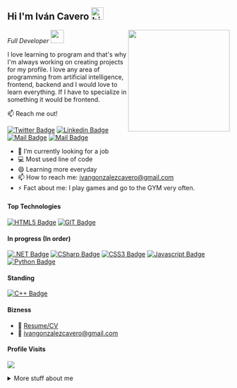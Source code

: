 <h2>Hi I'm Iván Cavero <img src="https://user-images.githubusercontent.com/1303154/88677602-1635ba80-d120-11ea-84d8-d263ba5fc3c0.gif" width="28" alt="hi"></h2>
<img align='right' src="https://media.giphy.com/media/wgQehGhgQLA9W/giphy.gif" width="230">
<p><em>Full Developer <a href="#"></a><img src="https://media.giphy.com/media/WUlplcMpOCEmTGBtBW/giphy.gif" width="30"> 
</em></p><p>I love learning to program and that's why I'm always working on creating projects for my profile. I love any area of programming from artificial intelligence, frontend, backend and I would love to learn everything. If I have to specialize in something it would be frontend.
</p>

:mailbox: Reach me out!

[![Twitter Badge](https://img.shields.io/badge/-@NozusOW-1ca0f1?style=flat&labelColor=1ca0f1&logo=twitter&logoColor=white&link=https://twitter.com/NozusOW)](https://twitter.com/NozusOW) [![Linkedin Badge](https://img.shields.io/badge/-IvánCavero-0e76a8?style=flat&labelColor=0e76a8&logo=linkedin&logoColor=white)](https://www.linkedin.com/in/ivangonzalezcavero/) [![Mail Badge](https://img.shields.io/badge/-@ivancavero.g-e84393?style=flat&labelColor=e84393&logo=instagram&logoColor=white)](https://www.instagram.com/ivancavero.g/) [![Mail Badge](https://img.shields.io/badge/-ivangonzalezcavero-c0392b?style=flat&labelColor=c0392b&logo=gmail&logoColor=white)](mailto:ivangonzalezcavero@gmail.com)

<!-- TODO: Add last video link -->

- 🔭 I’m currently looking for a job
- :computer: Most used line of code 
- 😄 Learning more everyday
- 📫 How to reach me: ivangonzalezcavero@gmail.com
- ⚡ Fact about me: I play games and go to the GYM very often.

#### Top Technologies

<!-- TODO: Make technologies links takes you to repositories -->

[![HTML5 Badge](https://img.shields.io/badge/-html5-E34F26?style=for-the-badge&labelColor=black&logo=HTML5&logoColor=E34F26)](#) [![GIT Badge](https://img.shields.io/badge/-Git-F05032?style=for-the-badge&labelColor=black&logo=Git&logoColor=F05032)](#) 

#### In progress (In order)
 [![.NET Badge](https://img.shields.io/badge/-.NET-512BD4?style=for-the-badge&labelColor=black&logo=.NET&logoColor=512BD4)](#) [![CSharp Badge](https://img.shields.io/badge/-C%20Sharp-A100FF?style=for-the-badge&labelColor=black&logo=C-Sharp&logoColor=A100FF)](#) [![CSS3 Badge](https://img.shields.io/badge/-CSS-1572B6?style=for-the-badge&labelColor=black&logo=CSS3&logoColor=#1572B6)](#) [![Javascript Badge](https://img.shields.io/badge/-Javascript-F0DB4F?style=for-the-badge&labelColor=black&logo=javascript&logoColor=F0DB4F)](#) [![Python Badge](https://img.shields.io/badge/-Python-3776AB?style=for-the-badge&labelColor=black&logo=Python&logoColor=3776AB)](#)

#### Standing
 [![C++ Badge](https://img.shields.io/badge/-C++-00599C?style=for-the-badge&labelColor=black&logo=C%2B%2B&logoColor=00599C)](#)
<br />

#### Bizness
- :paperclip: [Resume/CV](https://github.com/ivan-cavero/ivan-cavero/blob/main/cv/EN%20-%20CV%20-%20Ivan%20Gonzalez%20Cavero.pdf)
- :email: ivangonzalezcavero@gmail.com


#### Profile Visits 

![](https://komarev.com/ghpvc/?username=nozus&style=flat-square)


<details>
<summary>
  More stuff about me
</summary>

<br >

I love to learn about anything, I am always open to new opportunities to challenge myself.

I like technology very much, and I am very self-taught to learn, everything I know I have learned alone, although I also study.

#### Coding Stats

[![willianrod's wakatime stats](https://github-readme-stats.vercel.app/api/wakatime?username=Nozus&layout=compact)](https://github.com/anuraghazra/github-readme-stats)


#### Github Stats

![Ipenywis's github stats](https://github-readme-stats.vercel.app/api?username=nozus&show_icons=true&theme=tokyonight)

</details>


[reactplaylist]: https://www.youtube.com/watch?v=KxXXEL-k47Y&list=PLvXDmnBbOF7RnYiZvDwl2Pzcs2kfi10wd
[vscodetutorial]: https://www.youtube.com/watch?v=Bkie2ai8qeE&t=8s
[htmltutorial]: https://www.youtube.com/watch?v=VK6MXVxOsws&t=27s
[javascripttutorial]: https://www.youtube.com/watch?v=D-LHKvmX37E
